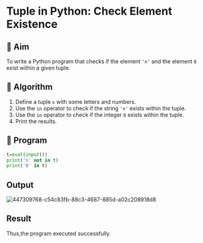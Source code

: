 # Tuple in Python: Check Element Existence

## 🎯 Aim
To write a Python program that checks if the element `'n'` and the element `8` exist within a given tuple.

## 🧠 Algorithm
1. Define a tuple `x` with some letters and numbers.
2. Use the `in` operator to check if the string `'n'` exists within the tuple.
3. Use the `in` operator to check if the integer `8` exists within the tuple.
4. Print the results.

## 🧾 Program
```python
t=eval(input())
print('n' not in t)
print('8' in t)
```
## Output
![447309768-c54c83fb-88c3-4687-885d-a02c208918d8](https://github.com/user-attachments/assets/a1b86466-6a56-412c-885b-0e21745615ae)

## Result
Thus,the program executed successfully.
